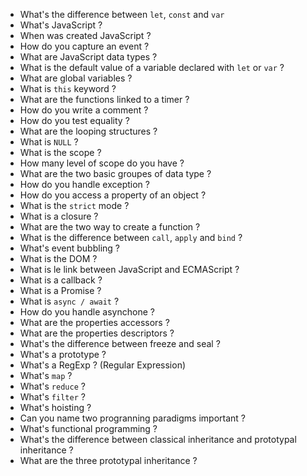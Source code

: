 * What's the difference between `let`, `const` and `var`
* What's JavaScript ?
* When was created JavaScript ?
* How do you capture an event ?
* What are JavaScript data types ?
* What is the default value of a variable declared with `let` or `var` ?
* What are global variables ?
* What is `this` keyword ?
* What are the functions linked to a timer ?
* How do you write a comment ?
* How do you test equality ?
* What are the looping structures ?
* What is `NULL` ?
* What is the scope ?
* How many level of scope do you have ?
* What are the two basic groupes of data type ?
* How do you handle exception ?
* How do you access a property of an object ?
* What is the `strict` mode ?
* What is a closure ?
* What are the two way to create a function ?
* What is the difference between `call`, `apply` and `bind` ?
* What's event bubbling ?
* What is the DOM ?
* What is le link between JavaScript and ECMAScript ?
* What is a callback ?
* What is a Promise ?
* What is `async / await` ?
* How do you handle asynchone ?
* What are the properties accessors ?
* What are the properties descriptors ?
* What's the difference between freeze and seal ?
* What's a prototype ?
* What's a RegExp ? (Regular Expression)
* What's `map` ?
* What's `reduce` ?
* What's `filter` ?
* What's hoisting ?
* Can you name two progranning paradigms important ?
* What's functional programming ?
* What's the difference between classical inheritance and prototypal inheritance ?
* What are the three prototypal inheritance ?